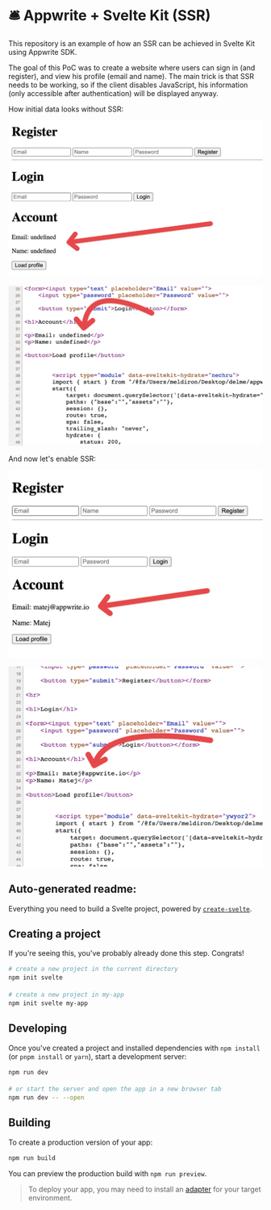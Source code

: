 # 🛎️ Appwrite + Svelte Kit (SSR)

This repository is an example of how an SSR can be achieved in Svelte Kit using Appwrite SDK.

The goal of this PoC was to create a website where users can sign in (and register), and view his profile (email and name). The main trick is that SSR needs to be working, so if the client disables JavaScript, his information (only accessible after authentication) will be displayed anyway.

How initial data looks without SSR:

![No SSR, JS enabled](docs/before-js.png)

![No SSR, JS disabled](docs/before-plain.png)

And now let's enable SSR:

![SSR enabled, JS enabled](docs/after-js.png)

![SSR enabled, JS disabled](docs/after-plain.png)

## Auto-generated readme:

Everything you need to build a Svelte project, powered by [`create-svelte`](https://github.com/sveltejs/kit/tree/master/packages/create-svelte).

## Creating a project

If you're seeing this, you've probably already done this step. Congrats!

```bash
# create a new project in the current directory
npm init svelte

# create a new project in my-app
npm init svelte my-app
```

## Developing

Once you've created a project and installed dependencies with `npm install` (or `pnpm install` or `yarn`), start a development server:

```bash
npm run dev

# or start the server and open the app in a new browser tab
npm run dev -- --open
```

## Building

To create a production version of your app:

```bash
npm run build
```

You can preview the production build with `npm run preview`.

> To deploy your app, you may need to install an [adapter](https://kit.svelte.dev/docs/adapters) for your target environment.
